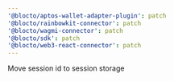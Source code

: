 ```yaml
---
'@blocto/aptos-wallet-adapter-plugin': patch
'@blocto/rainbowkit-connector': patch
'@blocto/wagmi-connector': patch
'@blocto/sdk': patch
'@blocto/web3-react-connector': patch
---
```


Move session id to session storage

